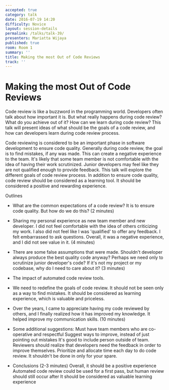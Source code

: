 ```yaml
---
accepted: true
category: talk
date: 2016-07-19 14:20
difficulty: Novice
layout: session-details
permalink: /talks/talk-39/
presenters: Mariatta Wijaya
published: true
room: Room 1
summary: ''
title: Making the most Out of Code Reviews
track: ''
---
```


# Making the most Out of Code Reviews

Code review is like a buzzword in the programming world. Developers often talk
about how important it is. But what really happens during code review? What do
you achieve out of it? How can we learn during code review? This talk will
present ideas of what should be the goals of a code review, and how can
developers learn during code review process.

Code reviewing is considered to be an important phase in software development
to ensure code quality. Generally during code review, the goal is to find
mistakes, if any was made. This can create a negative experience to the team.
It's likely that some team member is not comfortable with the idea of having
their work scrutinized. Junior developers may feel like they are not qualified
enough to provide feedback. This talk will explore the different goals of code
review process. In addition to ensure code quality, code review should be
considered as a learning tool. It should be considered a positive and
rewarding experience.

Outlines

  * What are the common expectations of a code review? It is to ensure code quality. But how do we do this? (2 minutes)
  * Sharing my personal experience as new team member and new developer. I did not feel comfortable with the idea of others criticizing my work. I also did not feel like I was 'qualified' to offer any feedback. I felt embarrassed to ask questions. Overall, it was a negative experience, and I did not see value in it. (4 minutes)
  * There are some false assumptions that were made. Shouldn't developer always produce the best quality code anyway? Perhaps we need only to scrutinize junior developer's code? If it's not my project or my codebase, why do I need to care about it? (3 minutes)
  * The impact of automated code review tools.
  * We need to redefine the goals of code review. It should not be seen only as a way to find mistakes. It should be considered as learning experience, which is valuable and priceless.
  * Over the years, I came to appreciate having my code reviewed by others, and I finally realized how it has improved my knowledge. It helped improve my communication skills. (10 minutes)
  * Some additional suggestions: Must have team members who are co-operative and respectful Suggest ways to improve, instead of just pointing out mistakes It's good to include person outside of team. Reviewers should realize that developers need the feedback in order to improve themselves. Prioritize and allocate time each day to do code review. It shouldn't be done in only for your spare.

  * Conclusions (2-3 minutes) Overall, it should be a positive experience Automated code review could be used for a first pass, but human review should still occur after It should be considered as valuable learning experience